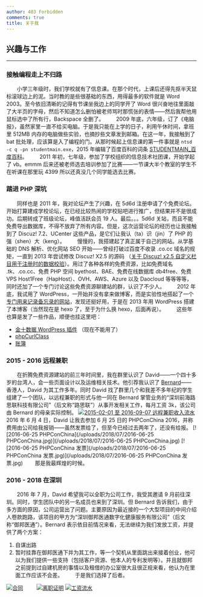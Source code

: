 ```yaml
---
author: 403 Forbidden
comments: true
title: 关于我
---
```

## 兴趣与工作
---
### 接触编程走上不归路
　　小学三年级时，我们学校就有了信息课。在那个时代，上课后还得先抠半天鼠标滚球边上的泥。当时教的是些很基础的东西，用得最多的软件就是 Word 2003。至今依旧清晰的记得有节课坐我边上的同学开了 Word 很兴奋地往里面敲了大半页的字母，然后不知道怎么删怕被老师骂时那慌张的表情——然后我帮他用鼠标选中了所有行，Backspace 全删了。
　　2009 年底，六年级，订了《电脑报》，虽然家里一直不给买电脑。于是我只能在上学的日子，利用午休时间，拿班里 512MB 内存的电脑做些实验，也摘抄些文章发到邮箱。在这一年，我接触到了 bat 批处理，应该算是入了编程的门。从那时候起上信息课的第一件事就是 ``ntsd -c q -pn studentmain.exe``，2015 年编辑了百度百科的词条 [STUDENTMAIN_百度百科](https://baike.baidu.com/history/STUDENTMAIN/85409035)。
　　2011 年初，七年级，参加了学校组织的信息技术社团课，开始学起了 vb。emmm 后来还被老师选去培训参加了比赛——一节课大半个教室的学生不在听课在那里玩 4399 所以还真没几个同学能选去比赛。
### 踏进 PHP 深坑
　　同样也是 2011 年，我对论坛产生了兴趣，在 5d6d 注册申请了个免费论坛。开始打算建成学校论坛，在已经比较热闹的学校贴吧进行推广，但结果并不是很成功。后期转成了班级论坛，峰值活跃会员 19 人。最后。。。5d6d 关站，而且不能免费导出数据库，不得不放弃了所有内容。但是，这次运营论坛的经历也让我接触到了 Discuz! 7.2、UCenter 这些产品，是它们让我认（ta）识（jin）了 PHP 的强（shen）大（keng）。
　　慢慢的，我搭建起了真正属于自己的网站。从学基础的 DNS 解析、优化网站 SEO 开始——曾经打破过百度不收录 .co.cc 域名的规矩，一直到 2013 年尝试修改 Discuz! X2.5 的源码 （[关于 Discuz! x2.5 自定义栏目用于注册时的数据校验](/2013/07/14/%E5%85%B3%E4%BA%8E%20Discuz!%20x2.5%20%E8%87%AA%E5%AE%9A%E4%B9%89%E6%A0%8F%E7%9B%AE%E7%94%A8%E4%BA%8E%E6%B3%A8%E5%86%8C%E6%97%B6%E7%9A%84%E6%95%B0%E6%8D%AE%E6%A0%A1%E9%AA%8C/)）。用过了各种各样的免费资源，比如免费域名 .tk、.co.cc、免费 PHP 空间 byethost、BAE、免费在线数据库 db4free、免费 VPS Host1Free（HapHost）、OVH、AWS、Azure 以及 Daocloud 等等等等，同时还加了一个专门讨论这些免费资源聊建站的群，认识了不少人。
　　2012 年底，我试用了 WordPress，一开始并没有拿来做博客，而是实验性地搭起了一个[专门用来记录备忘录的网站](http://bwl.imjs.work/page/19)，发现还挺好用，于是在 2013 年用 WordPress 搭建了本博客（当然现在是 hexo 了，至于为什么换 hexo，后面再说）。
　　这些年也算是发了一些作品，顺便也挂这里吧：

- [金十数据 WordPress 插件](/2015/11/04/%E5%8F%91%E5%B8%83%E4%B8%AA%E9%87%91%E5%8D%81%E6%95%B0%E6%8D%AE%E6%8F%92%E4%BB%B6/) （现在不能用了）
- [phpCurlClass](https://github.com/jshensh/phpCurlClass)
- [账簿](https://github.com/jshensh/books)

### 2015 - 2016 远程兼职
　　在折腾免费资源建站的前三年时间里，我在群里认识了 David——一个四十多岁的台湾人，会一些页面设计以及运维相关技术。他引荐我认识了 [Bernard](https://www.linkedin.com/in/leebernard/)——香港人，David 为其工作多年。同时 David 找了群里几个和我差不多年纪的学生组建了一个团队，以远程兼职的形式与他一同在 Bernard 掌管业务的“深圳前海路思联科技有限公司”（后文称“路思联”）从事开发相关工作，每月工资 3k，该公司由 Bernard 的母亲实际控制。
[![2015-02-01 至 2016-09-07 远程兼职收入流水](/uploads/2018/07/alipay_20140101_20161001.png)](/uploads/2018/07/alipay_20140101_20161001.png)
　　2016 年 6 月 4 日，David 让我去参加 6 月 25 日的 PHPConChina 2016，并称费用由公司给我报销——虽然发票给了，但至今已经过去两年了，还没有给报。
[![2016-06-25 PHPConChina](/uploads/2018/07/2016-06-25 PHPConChina.jpg)](/uploads/2018/07/2016-06-25 PHPConChina.jpg)
[![2016-06-25 PHPConChina 发票](/uploads/2018/07/2016-06-25 PHPConChina 发票.jpg)](/uploads/2018/07/2016-06-25 PHPConChina 发票.jpg)
　　那是我最辉煌的时候。

### 2016 - 2018 在深圳
　　2016 年 7 月，David 希望我可以全职为公司工作，我受其邀请 9 月前往深圳。同时，学生团队中的另一名成员也来到了深圳。但 Bernard 告诉我们，由于多方面的原因，公司运营出了问题。主要原因为最近接的一个大型项目的中间介绍人卷款跑路，该项目的甲方为“深圳御邦医通数字化健康服务有限公司”（后文称“御邦医通”）。Bernard 表示依目前情况来看，无法继续为我们发放工资，并提供了两个方案：
1. 自谋出路
2. 暂时挂靠在御邦医通下并为其工作，等一个契机从里面跳出来接着创业，他可以为我们提供一些支持（包括客户资源、他本人的专利发明等）。并且就御邦之前提到过自建机房的事情以及租借的办公室很大且很正规来看，他认为在里面工作应该不会差。
　　于是我们选择了后者。

[![合同](/uploads/2018/07/合同2-723x1024.jpg)](/uploads/2018/07/合同2.jpg)
　　
[![离职证明](/uploads/2018/07/离职证明2-1024x750.jpg)](/uploads/2018/07/离职证明2.jpg)
[![工资流水](/uploads/2018/07/工资流水-731x1024.jpg)](/uploads/2018/07/工资流水.jpg)